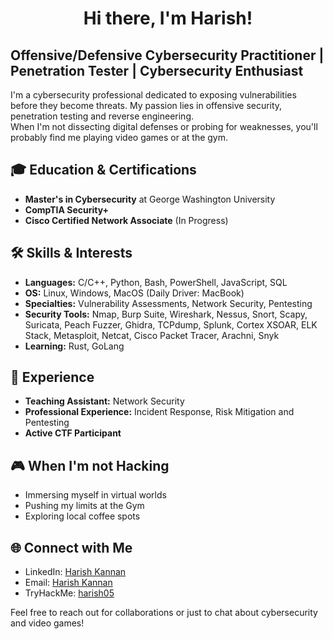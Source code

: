 <h1 align="center"> Hi there, I'm Harish! </h1>  

## Offensive/Defensive Cybersecurity Practitioner | Penetration Tester | Cybersecurity Enthusiast
I'm a cybersecurity professional dedicated to exposing vulnerabilities before they become threats. My passion lies in offensive security, penetration testing and reverse engineering.  
When I'm not dissecting digital defenses or probing for weaknesses, you'll probably find me playing video games or at the gym.

## 🎓 Education & Certifications
- **Master's in Cybersecurity** at George Washington University
- **CompTIA Security+**
- **Cisco Certified Network Associate** (In Progress)

## 🛠️ Skills & Interests
- **Languages:** C/C++, Python, Bash, PowerShell, JavaScript, SQL
- **OS:** Linux, Windows, MacOS (Daily Driver: MacBook)
- **Specialties:** Vulnerability Assessments, Network Security, Pentesting 
- **Security Tools:** Nmap, Burp Suite, Wireshark, Nessus, Snort, Scapy, Suricata, Peach Fuzzer, Ghidra, TCPdump, Splunk, Cortex XSOAR, ELK Stack, Metasploit, Netcat, Cisco Packet Tracer, Arachni, Snyk
- **Learning:** Rust, GoLang

## 💼 Experience
- **Teaching Assistant:** Network Security 
- **Professional Experience:** Incident Response, Risk Mitigation and Pentesting
- **Active CTF Participant**

## 🎮 When I'm not Hacking
- Immersing myself in virtual worlds
- Pushing my limits at the Gym
- Exploring local coffee spots

## 🌐 Connect with Me
- LinkedIn: [Harish Kannan](https://www.linkedin.com/in/harishkannan)
- Email: [Harish Kannan](mailto:harish.kannan@gwu.edu)
- TryHackMe: [harish05](https://tryhackme.com/p/harish05)

Feel free to reach out for collaborations or just to chat about cybersecurity and video games!
